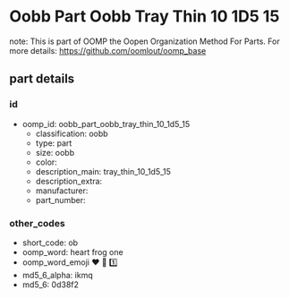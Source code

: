 # Oobb Part Oobb Tray Thin 10 1D5 15  

note: This is part of OOMP the Oopen Organization Method For Parts. For more details: https://github.com/oomlout/oomp_base

##  part details





### id
* oomp_id: oobb_part_oobb_tray_thin_10_1d5_15
  * classification: oobb
  * type: part
  * size: oobb
  * color: 
  * description_main: tray_thin_10_1d5_15
  * description_extra: 
  * manufacturer: 
  * part_number: 

### other_codes
* short_code: ob
* oomp_word: heart frog one
* oomp_word_emoji :heart: :frog: :one:
* md5_6_alpha: ikmq
* md5_6: 0d38f2